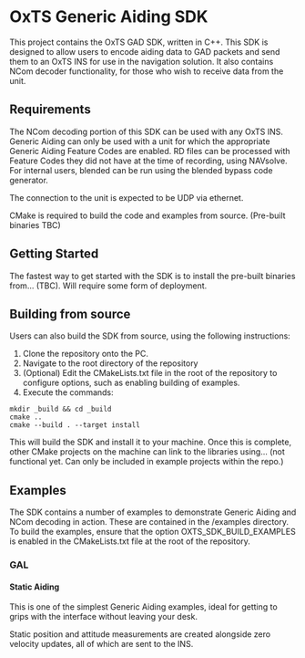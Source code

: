 # OxTS Generic Aiding SDK

This project contains the OxTS GAD SDK, written in C++. This SDK is designed to allow users to encode aiding data to GAD packets and send them to an OxTS INS for use in the navigation solution. It also contains NCom decoder functionality, for those who wish to receive data from the unit.

## Requirements

The NCom decoding portion of this SDK can be used with any OxTS INS. Generic Aiding can only be used with a unit for which the appropriate Generic Aiding Feature Codes are enabled. RD files can be processed with Feature Codes they did not have at the time of recording, using NAVsolve. For internal users, blended can be run using the blended bypass code generator. 

The connection to the unit is expected to be UDP via ethernet.

CMake is required to build the code and examples from source. (Pre-built binaries TBC)

## Getting Started

The fastest way to get started with the SDK is to install the pre-built binaries from... (TBC). Will require some form of deployment.

## Building from source

Users can also build the SDK from source, using the following instructions:

1. Clone the repository onto the PC.
2. Navigate to the root directory of the repository
3. (Optional) Edit the CMakeLists.txt file in the root of the repository to 
   configure options, such as enabling building of examples.
4. Execute the commands:

```
mkdir _build && cd _build 
cmake ..
cmake --build . --target install
```

This will build the SDK and install it to your machine. Once this is complete, 
other CMake projects on the machine can link to the libraries using... (not 
functional yet. Can only be included in example projects within the repo.)

## Examples

The SDK contains a number of examples to demonstrate Generic Aiding and NCom 
decoding in action. These are contained in the /examples directory. To build 
the examples, ensure that the option OXTS_SDK_BUILD_EXAMPLES is enabled in the
CMakeLists.txt file at the root of the repository.

### GAL

#### Static Aiding

This is one of the simplest Generic Aiding examples, ideal for getting to grips 
with the interface without leaving your desk.

Static position and attitude measurements are created alongside zero velocity 
updates, all of which are sent to the INS.
